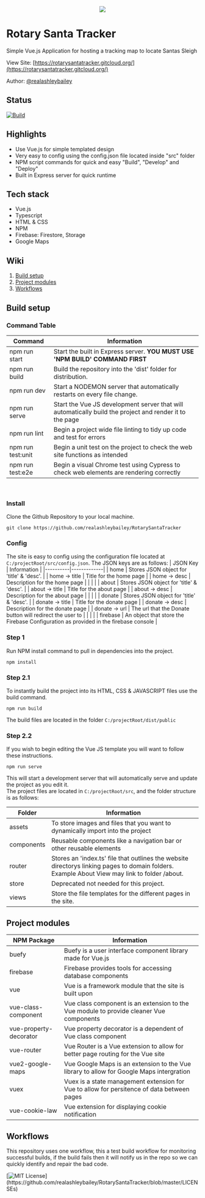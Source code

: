 <p align="center">
    <img src="https://user-images.githubusercontent.com/16636012/153734435-6d903cf5-f46f-48ad-8ea1-0cd45470d331.png"/>
</p>

# Rotary Santa Tracker
Simple Vue.js Application for hosting a tracking map to locate Santas Sleigh

View Site: [https://rotarysantatracker.gitcloud.org/](https://rotarysantatracker.gitcloud.org/)

Author: [@realashleybailey](https://www.github.com/realashleybailey)

Status
---
[![Build](https://github.com/realashleybailey/RotarySantaTracker/actions/workflows/node.js.yml/badge.svg)](https://github.com/realashleybailey/RotarySantaTracker/actions/workflows/node.js.yml)

Highlights
---
- Use Vue.js for simple templated design
- Very easy to config using the config.json file located inside "src" folder
- NPM script commands for quick and easy "Build", "Develop" and "Deploy"
- Built in Express server for quick runtime

Tech stack
---
- Vue.js
- Typescript
- HTML & CSS
- NPM
- Firebase: Firestore, Storage
- Google Maps

Wiki
---
1. [Build setup](https://github.com/realashleybailey/RotarySantaTracker#Build-setup)
2. [Project modules](https://github.com/realashleybailey/RotarySantaTracker#Project-modules)
3. [Workflows](https://github.com/realashleybailey/RotarySantaTracker#Workflows)

Build setup
---

### Command Table

| Command | Information |
|---------|-------------|
| npm run start | Start the built in Express server. <strong>YOU MUST USE 'NPM BUILD' COMMAND FIRST</strong> |
| npm run build | Build the repository into the 'dist' folder for distribution. |
| npm run dev  | Start a NODEMON server that automatically restarts on every file change.  |
| npm run serve | Start the Vue JS development server that will automatically build the project and render it to the page |
| npm run lint | Begin a project wide file linting to tidy up code and test for errors |
| npm run test:unit | Begin a unit test on the project to check the web site functions as intended |
| npm run test:e2e | Begin a visual Chrome test using Cypress to check web elements are rendering correctly |

<br>

### Install
Clone the Github Repository to your local machine.
```
git clone https://github.com/realashleybailey/RotarySantaTracker
```

### Config
The site is easy to config using the configuration file located at ```C:/projectRoot/src/config.json```.
The JSON keys are as follows:
| JSON Key | Information |
|----------|-------------|
| home | Stores JSON object for 'title' & 'desc'. |
| home -> title | Title for the home page |
| home -> desc | Description for the home page |
| | |
| about | Stores JSON object for 'title' & 'desc'. |
| about -> title | Title for the about page |
| about -> desc | Description for the about page |
| | |
| donate | Stores JSON object for 'title' & 'desc'. |
| donate -> title | Title for the donate page |
| donate -> desc | Description for the donate page |
| donate -> url | The url that the Donate button will redirect the user to |
| | |
| firebase | An object that store the Firebase Configuration as provided in the firebase console |
### Step 1

Run NPM install command to pull in dependencies into the project.
```
npm install
```

### Step 2.1
To instantly build the project into its HTML, CSS & JAVASCRIPT files use the build command.
```
npm run build
```

The build files are located in the folder ```C:/projectRoot/dist/public```

### Step 2.2
If you wish to begin editing the Vue JS template you will want to follow these instructions.
```
npm run serve
```

This will start a development server that will automatically serve and update the project as you edit it.
<br>
The project files are located in ```C:/projectRoot/src```, and the folder structure is as follows:

| Folder | Information |
---------|-------------|
| assets | To store images and files that you want to dynamically import into the project |
| components | Reusable components like a navigation bar or other reusable elements |
| router | Stores an 'index.ts' file that outlines the website directorys linking pages to domain folders. Example About View may link to folder /about.
| store | Deprecated not needed for this project. |
| views | Store the file templates for the different pages in the site.

Project modules
---
| NPM Package | Information |
--------------|-------------|
| buefy | Buefy is a user interface component library made for Vue.js |
| firebase | Firebase provides tools for accessing database components |
| vue | Vue is a framework module that the site is built upon |
| vue-class-component | Vue class component is an extension to the Vue module to provide cleaner Vue components |
| vue-property-decorator | Vue property decorator is a dependent of Vue class component |
| vue-router | Vue Router is a Vue extension to allow for better page routing for the Vue site |
| vue2-google-maps | Vue Google Maps is an extension to the Vue library to allow for Google Maps intergration |
| vuex | Vuex is a state management extension for Vue to allow for persitence of data between pages |
| vue-cookie-law | Vue extension for displaying cookie notification |
Workflows
---

This repository uses one workflow, this a test build workflow for monitoring successful builds, if the build fails then it will notify us in the repo so we can quickly identify and repair the bad code.

[![MIT License](https://img.shields.io/apm/l/atomic-design-ui.svg?)](https://github.com/realashleybailey/RotarySantaTracker/blob/master/LICENSEs)
